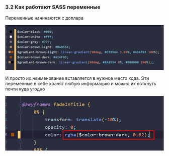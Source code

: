 ### 3.2 Как работают SASS переменные

Переменные начинаются с доллара

![](../_png/Pasted%20image%2020220908085923.png)

И просто их наименование вставляется в нужное место кода. Эти переменные в себе хранят любую информацию и можно их воткнуть почти куда угодно

![](../_png/Pasted%20image%2020220908085927.png)